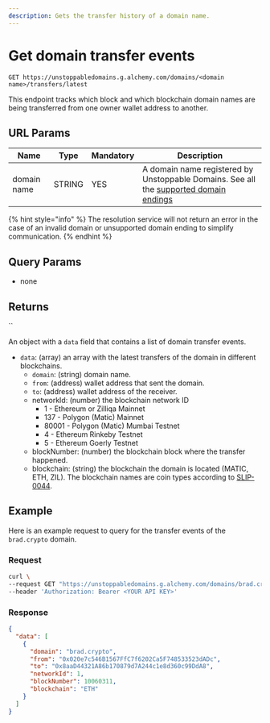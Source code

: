 ```yaml
---
description: Gets the transfer history of a domain name.
---
```


# Get domain transfer events

```
GET https://unstoppabledomains.g.alchemy.com/domains/<domain name>/transfers/latest
```

This endpoint tracks which block and which blockchain domain names are being transferred from one owner wallet address to another.

## URL Params



| Name        | Type   | Mandatory | Description                                                                                                                                                                                                         |
| ----------- | ------ | --------- | ------------------------------------------------------------------------------------------------------------------------------------------------------------------------------------------------------------------- |
| domain name | STRING | YES       | A domain name registered by Unstoppable Domains. See all the [supported domain endings](https://docs.unstoppabledomains.com/developer-toolkit/resolution-service-api/#supported-domains-for-resolution-service-api) |

{% hint style="info" %}
The resolution service will not return an error in the case of an invalid domain or unsupported domain ending to simplify communication.
{% endhint %}

## Query Params

* none

## Returns

``

An object with a `data` field that contains a list of domain transfer events.

* `data`: (array) an array with the latest transfers of the domain in different blockchains.
  * `domain`: (string) domain name.
  * `from`: (address) wallet address that sent the domain.
  * `to`: (address) wallet address of the receiver.
  * networkId: (number) the blockchain network ID
    * 1 - Ethereum or Zilliqa Mainnet
    * 137 - Polygon (Matic) Mainnet
    * 80001 - Polygon (Matic) Mumbai Testnet
    * 4 - Ethereum Rinkeby Testnet
    * 5 - Ethereum Goerly Testnet
  * blockNumber: (number) the blockchain block where the transfer happened.
  * blockchain: (string) the blockchain the domain is located (MATIC, ETH, ZIL). The blockchain names are coin types according to [SLIP-0044](https://github.com/satoshilabs/slips/blob/master/slip-0044.md).

## Example

Here is an example request to query for the transfer events of the `brad.crypto` domain.

### Request

```bash
curl \
--request GET "https://unstoppabledomains.g.alchemy.com/domains/brad.crypto/transfers/latest" \
--header 'Authorization: Bearer <YOUR API KEY>'
```

### Response

```json
{
  "data": [
    {
      "domain": "brad.crypto",
      "from": "0x020e7c546B1567FfC7f6202Ca5F748533523dADc",
      "to": "0x8aaD44321A86b170879d7A244c1e8d360c99DdA8",
      "networkId": 1,
      "blockNumber": 10060311,
      "blockchain": "ETH"
    }
  ]
}
```
